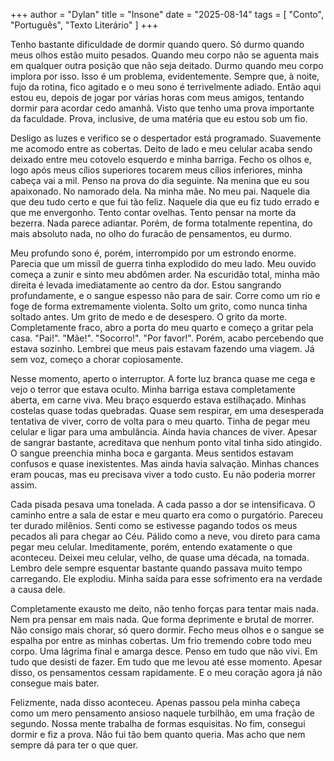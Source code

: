 +++
author = "Dylan"
title = "Insone"
date = "2025-08-14"
tags = [
    "Conto", "Português", "Texto Literário"
]
+++


Tenho bastante dificuldade de dormir quando quero. Só durmo quando meus olhos estão muito pesados. Quando meu corpo não se aguenta mais em qualquer
outra posição que não seja deitado. Durmo quando meu corpo implora por isso. Isso é um problema, evidentemente. Sempre que, à noite, fujo da rotina, 
fico agitado e o meu sono é terrivelmente adiado. Então aqui estou eu, depois de jogar por várias horas com meus amigos, tentando dormir para acordar cedo amanhã.
Visto que tenho uma prova importante da faculdade. Prova, inclusive, de uma matéria que eu estou sob um fio.

Desligo as luzes e verifico se o despertador está programado. Suavemente me acomodo entre as cobertas. Deito de lado e meu celular acaba sendo deixado entre
meu cotovelo esquerdo e minha barriga. 
Fecho os olhos e, logo após meus cílios superiores tocarem meus cílios inferiores, minha cabeça vai a mil. Penso na prova do dia seguinte.
Na menina que eu sou apaixonado. No namorado dela. Na minha mãe. No meu pai. Naquele dia que deu tudo certo e que fui tão feliz. 
Naquele dia que eu fiz tudo errado e que me envergonho. Tento contar ovelhas. Tento pensar na morte da bezerra.
Nada parece adiantar. Porém, de forma totalmente repentina, do mais absoluto nada, no olho do furacão de pensamentos, eu durmo.

Meu profundo sono é, porém, interrompido por um estrondo enorme. Parecia que um missíl de guerra tinha explodido do meu lado. Meu ouvido começa a zunir e sinto meu
abdômen arder. Na escuridão total, minha mão direita é levada imediatamente ao centro da dor. Estou sangrando profundamente, e o sangue
espesso não para de sair. Corre como um rio e foge de forma extremamente violenta. Solto um grito, como nunca tinha soltado antes. Um grito
de medo e de desespero. O grito da morte. Completamente fraco, abro a porta do meu quarto e começo a gritar pela casa. "Pai!". "Mãe!". "Socorro!". "Por favor!". 
Porém, acabo percebendo que estava sozinho. Lembrei que meus pais estavam fazendo uma viagem. Já sem voz, começo a chorar
copiosamente.

Nesse momento, aperto o interruptor. A forte luz branca quase me cega e vejo o terror que estava oculto. Minha barriga estava completamente aberta, em carne viva.
Meu braço esquerdo estava estilhaçado. Minhas costelas quase todas quebradas. 
Quase sem respirar, em uma desesperada tentativa de viver, corro de volta para o meu quarto. Tinha de pegar meu celular e ligar para uma ambulância. 
Ainda havia chances de viver. Apesar de sangrar bastante, acreditava que nenhum ponto vital tinha sido atingido.
O sangue preenchia minha boca e garganta. Meus sentidos estavam confusos e quase inexistentes. Mas ainda havia salvação. 
Minhas chances eram poucas, mas eu precisava viver a todo custo. Eu não poderia morrer assim.

Cada pisada pesava uma tonelada. A cada passo a dor se intensificava. O caminho entre a sala de estar e meu quarto era como o purgatório. 
Pareceu ter durado milênios. Senti como se estivesse pagando todos os meus pecados ali para chegar ao Céu. Pálido como a neve, vou direto para cama pegar meu celular.
Imeditamente, porém, entendo exatamente o que aconteceu. Deixei meu celular, velho, de quase uma década, na tomada.
Lembro dele sempre esquentar bastante quando passava muito tempo carregando. Ele explodiu. Minha saída para esse sofrimento era na verdade a causa dele.

Completamente exausto me deito, não tenho forças para tentar mais nada. Nem pra pensar em mais nada. Que forma deprimente e brutal de morrer.
Não consigo mais chorar, só quero dormir. Fecho meus olhos e o sangue se espalha por entre as minhas cobertas. Um frio tremendo cobre todo meu corpo.
Uma lágrima final e amarga desce. Penso em tudo que não vivi. Em tudo que desisti de fazer. Em tudo que me levou até esse momento.
Apesar disso, os pensamentos cessam rapidamente. E o meu coração agora já não consegue mais bater. 

Felizmente, nada disso aconteceu. Apenas passou pela minha cabeça como um mero pensamento ansioso naquele turbilhão, em uma fração de segundo. 
Nossa mente trabalha de formas esquisitas. No fim, consegui dormir e fiz a prova. Não fui tão bem quanto queria. Mas acho que nem sempre dá para ter o que quer.

